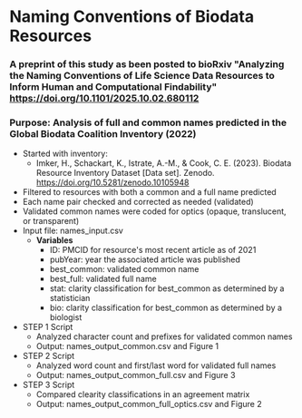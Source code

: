 # Naming Conventions of Biodata Resources
### A preprint of this study as been posted to bioRxiv "Analyzing the Naming Conventions of Life Science Data Resources to Inform Human and Computational Findability" https://doi.org/10.1101/2025.10.02.680112
### Purpose: Analysis of full and common names predicted in the Global Biodata Coalition Inventory (2022)
  * Started with inventory:
     * Imker, H., Schackart, K., Istrate, A.-M., & Cook, C. E. (2023). Biodata Resource Inventory Dataset [Data set]. Zenodo. https://doi.org/10.5281/zenodo.10105948
  * Filtered to resources with both a common and a full name predicted
  * Each name pair checked and corrected as needed (validated)
  * Validated common names were coded for optics (opaque, translucent, or transparent) 
  * Input file: names_input.csv
     * **Variables**
       * ID: PMCID for resource's most recent article as of 2021
       * pubYear: year the associated article was published
       * best_common: validated common name 
       * best_full: validated full name
       * stat: clarity classification for best_common as determined by a statistician
       * bio: clarity classification for best_common as determined by a biologist
  * STEP 1 Script
    * Analyzed character count and prefixes for validated common names
    * Output: names_output_common.csv and Figure 1
  * STEP 2 Script
    * Analyzed word count and first/last word for validated full names
    * Output: names_output_common_full.csv and Figure 3
  * STEP 3 Script
    * Compared clearity classifications in an agreement matrix
    * Output: names_output_common_full_optics.csv and Figure 2

